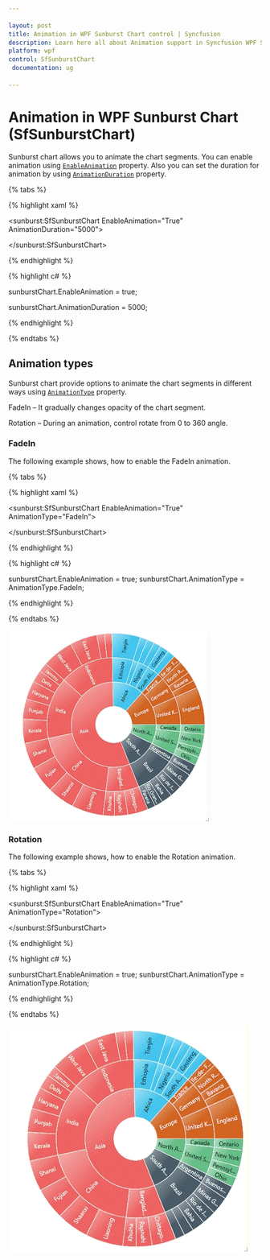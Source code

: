 ```yaml
---

layout: post
title: Animation in WPF Sunburst Chart control | Syncfusion
description: Learn here all about Animation support in Syncfusion WPF Sunburst Chart (SfSunburstChart) control and more.
platform: wpf 
control: SfSunburstChart 
 documentation: ug

---
```


# Animation in WPF Sunburst Chart (SfSunburstChart)

Sunburst chart allows you to animate the chart segments. You can enable animation using [`EnableAnimation`](https://help.syncfusion.com/cr/wpf/Syncfusion.UI.Xaml.SunburstChart.SfSunburstChart.html#Syncfusion_UI_Xaml_SunburstChart_SfSunburstChart_EnableAnimation) property. Also you can set the duration for animation by using [`AnimationDuration`](https://help.syncfusion.com/cr/wpf/Syncfusion.UI.Xaml.SunburstChart.SfSunburstChart.html#Syncfusion_UI_Xaml_SunburstChart_SfSunburstChart_AnimationDuration) property.

{% tabs %}

{% highlight xaml %}

 <sunburst:SfSunburstChart EnableAnimation="True" 
                          AnimationDuration="5000">

 </sunburst:SfSunburstChart>

{% endhighlight %}

{% highlight c# %}

sunburstChart.EnableAnimation = true;

sunburstChart.AnimationDuration = 5000;

{% endhighlight %}

{% endtabs %}

## Animation types

Sunburst chart provide options to animate the chart segments in different ways using [`AnimationType`](https://help.syncfusion.com/cr/wpf/Syncfusion.UI.Xaml.SunburstChart.SfSunburstChart.html#Syncfusion_UI_Xaml_SunburstChart_SfSunburstChart_AnimationType) property. 

FadeIn – It gradually changes opacity of the chart segment.

Rotation – During an animation, control rotate from 0 to 360 angle. 

### FadeIn

The following example shows, how to enable the FadeIn animation. 

{% tabs %}

{% highlight xaml %}

  <sunburst:SfSunburstChart EnableAnimation="True"                                
                            AnimationType="FadeIn">
                            
  </sunburst:SfSunburstChart>

{% endhighlight %}

{% highlight c# %}

sunburstChart.EnableAnimation = true;
sunburstChart.AnimationType = AnimationType.FadeIn;

{% endhighlight %}

{% endtabs %}

![Animation_img1](Animation_images/Animation_img1.gif)

### Rotation

The following example shows, how to enable the Rotation animation. 

{% tabs %}

{% highlight xaml %}

  <sunburst:SfSunburstChart EnableAnimation="True"                                
                            AnimationType="Rotation">

  </sunburst:SfSunburstChart>

{% endhighlight %}

{% highlight c# %}

sunburstChart.EnableAnimation = true;
sunburstChart.AnimationType = AnimationType.Rotation;

{% endhighlight %}

{% endtabs %}

![Animation_img2](Animation_images/Animation_img2.gif)

